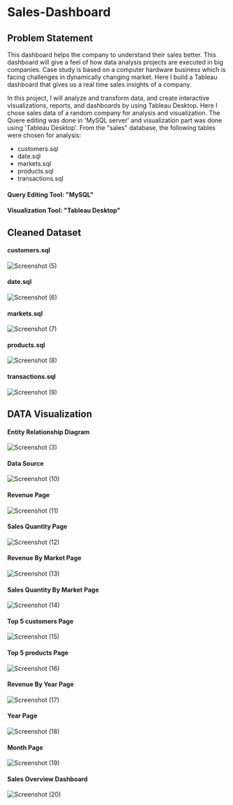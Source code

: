
# Sales-Dashboard


## Problem Statement

This dashboard helps the company to understand their sales better. This dashboard will give a feel of how data analysis projects are executed in big companies. Case study is based on a computer hardware business which is facing challenges in dynamically changing market. Here I build a Tableau dashboard that gives us a real time sales insights of a company.

In this project, I will analyze and transform data, and create interactive visualizations, reports, and dashboards by using Tableau Desktop.
Here I chose sales data of a random company for analysis and visualization. The Quere editing was done in 'MySQL server' and visualization part was done using 'Tableau Desktop'.
From the "sales" database, the following tables were chosen for analysis:

- customers.sql 
- date.sql
- markets.sql
- products.sql
- transactions.sql

#### Query Editing Tool: "MySQL"
#### Visualization Tool: "Tableau Desktop"

## Cleaned Dataset

#### customers.sql
![Screenshot (5)](https://github.com/artisingh002/Test/assets/144256381/4bea2688-0520-42dd-85d0-87c0a0d369a1)

#### date.sql
![Screenshot (6)](https://github.com/artisingh002/Test/assets/144256381/8726938c-dfb3-40d9-b00f-c3f9c05a2960)

#### markets.sql
![Screenshot (7)](https://github.com/artisingh002/Test/assets/144256381/a9ccc9d2-f566-46d6-802e-7a9e1562c310)

#### products.sql
![Screenshot (8)](https://github.com/artisingh002/Test/assets/144256381/5e84ed23-c080-464b-b415-26b226d8e530)

#### transactions.sql
![Screenshot (9)](https://github.com/artisingh002/Test/assets/144256381/fbb0d74e-d54b-4f37-b5ed-7a812d13e24d)


## DATA Visualization

#### Entity Relationship Diagram 

![Screenshot (3)](https://github.com/artisingh002/Tablaeu_project/assets/144256381/411a441f-ee8a-443f-8001-fa7d61de3660) 

#### Data Source

![Screenshot (10)](https://github.com/artisingh002/Tablaeu_project/assets/144256381/a7474c02-43b8-4d25-bd43-e3c769d44985)

#### Revenue Page

![Screenshot (11)](https://github.com/artisingh002/Tablaeu_project/assets/144256381/0f619201-9165-4656-ac0b-3b57781d9a1b)

#### Sales Quantity Page

![Screenshot (12)](https://github.com/artisingh002/Tablaeu_project/assets/144256381/af968c26-830b-461b-a0ff-edc8a28bea3a)

#### Revenue By Market Page

![Screenshot (13)](https://github.com/artisingh002/Tablaeu_project/assets/144256381/02a8c65c-4fb9-40f7-84c6-29d5aac18e85)

#### Sales Quantity By Market Page

![Screenshot (14)](https://github.com/artisingh002/Tablaeu_project/assets/144256381/57c12378-c129-434e-af37-dd507ba80d14)

#### Top 5 customers Page

![Screenshot (15)](https://github.com/artisingh002/Tablaeu_project/assets/144256381/328a203a-ebed-46d8-88a9-beaed66fa0c3)

#### Top 5 products Page

![Screenshot (16)](https://github.com/artisingh002/Tablaeu_project/assets/144256381/e84205e2-daef-4498-ad1d-b4efecccf2c2)

#### Revenue By Year Page

![Screenshot (17)](https://github.com/artisingh002/Tablaeu_project/assets/144256381/499fef8a-79a1-4403-a30b-f8a9a1387e27)

#### Year Page

![Screenshot (18)](https://github.com/artisingh002/Tablaeu_project/assets/144256381/3eafa16a-a464-4930-a136-aaba0c5ca996)

#### Month Page

![Screenshot (19)](https://github.com/artisingh002/Tablaeu_project/assets/144256381/3662f049-aa52-4eb9-bc4f-40181382a435)


#### Sales Overview Dashboard

![Screenshot (20)](https://github.com/artisingh002/Tablaeu_project/assets/144256381/23539aa2-17f5-4927-9db8-a50d21cf6757)



  
  





        


